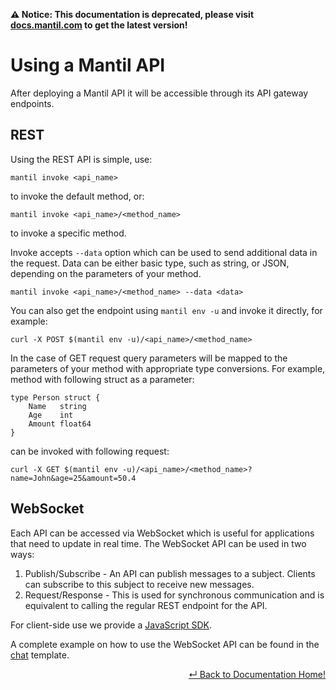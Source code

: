 **⚠️ Notice: This documentation is deprecated, please visit [docs.mantil.com](https://docs.mantil.com/Usage/api) to get the latest version!**

# Using a Mantil API

After deploying a Mantil API it will be accessible through its API gateway endpoints.

## REST

Using the REST API is simple, use:
```
mantil invoke <api_name>
```
to invoke the default method, or:
```
mantil invoke <api_name>/<method_name>
```
to invoke a specific method.

Invoke accepts `--data` option which can be used to send additional data in the request. Data can be either basic type, such as string, or JSON, depending on the parameters of your method.
```
mantil invoke <api_name>/<method_name> --data <data>
```

You can also get the endpoint using `mantil env -u` and invoke it directly, for example:
```
curl -X POST $(mantil env -u)/<api_name>/<method_name>
```

In the case of GET request query parameters will be mapped to the parameters of your method with appropriate type conversions.
For example, method with following struct as a parameter:
```
type Person struct {
    Name   string
    Age    int
    Amount float64
}
```
can be invoked with following request:
```
curl -X GET $(mantil env -u)/<api_name>/<method_name>?name=John&age=25&amount=50.4
```

## WebSocket

Each API can be accessed via WebSocket which is useful for applications that need to update in real time. The WebSocket API can be used in two ways:
1. Publish/Subscribe - An API can publish messages to a subject. Clients can subscribe to this subject to receive new messages.
2. Request/Response - This is used for synchronous communication and is equivalent to calling the regular REST endpoint for the API.

For client-side use we provide a [JavaScript SDK](https://github.com/mantil-io/mantil.js).

A complete example on how to use the WebSocket API can be found in the [chat](https://github.com/mantil-io/template-chat) template.

<p align="right"> <a href="https://github.com/mantil-io/mantil/tree/master/docs#mantil-documentation">↵ Back to Documentation Home!</a></p>
